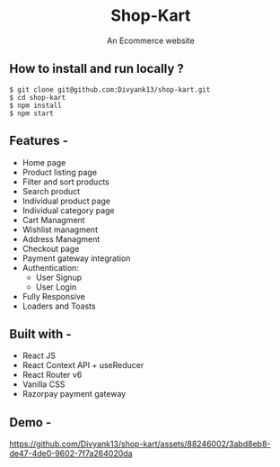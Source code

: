 <div align="center">
    
# Shop-Kart
  An Ecommerce website
</div>

## **How to install and run locally ?**

```
$ git clone git@github.com:Divyank13/shop-kart.git
$ cd shop-kart
$ npm install
$ npm start
```

## **Features -**

- Home page
- Product listing page
- Filter and sort products
- Search product
- Individual product page
- Individual category page
- Cart Managment
- Wishlist managment
- Address Managment
- Checkout page
- Payment gateway integration
- Authentication:
  - User Signup
  - User Login
- Fully Responsive
- Loaders and Toasts

## **Built with -**

- React JS
- React Context API + useReducer
- React Router v6
- Vanilla CSS
- Razorpay payment gateway

## **Demo -**



https://github.com/Divyank13/shop-kart/assets/88246002/3abd8eb8-de47-4de0-9602-7f7a264020da


